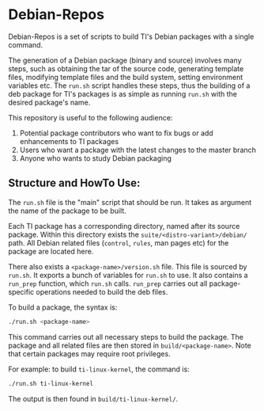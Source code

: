 # Debian-Repos

Debian-Repos is a set of scripts to build TI's Debian packages with a single
command.

The generation of a Debian package (binary and source) involves many steps, such
as obtaining the tar of the source code, generating template files, modifying
template files and the build system, setting environment variables etc. The
`run.sh` script handles these steps, thus the building of a deb package for TI's
packages is as simple as running `run.sh` with the desired package's name.

This repository is useful to the following audience:
1. Potential package contributors who want to fix bugs or add enhancements to
TI packages
2. Users who want a package with the latest changes to the master branch
3. Anyone who wants to study Debian packaging

## Structure and HowTo Use:

The `run.sh` file is the "main" script that should be run. It takes as argument
the name of the package to be built.

Each TI package has a corresponding directory, named after its source package.
Within this directory exists the `suite/<distro-variant>/debian/` path. All
Debian related files (`control`, `rules`, man pages etc) for the package are
located here.

There also exists a `<package-name>/version.sh` file. This file is sourced by
`run.sh`. It exports a bunch of variables for `run.sh` to use. It also contains
a `run_prep` function, which `run.sh` calls. `run_prep` carries out all
package-specific operations needed to build the deb files.

To build a package, the syntax is:

```sh
./run.sh <package-name>
```

This command carries out all necessary steps to build the package. The
package and all related files are then stored in `build/<package-name>`.
Note that certain packages may require root privileges.

For example: to build `ti-linux-kernel`, the command is:

```sh
./run.sh ti-linux-kernel
```

The output is then found in `build/ti-linux-kernel/`.
